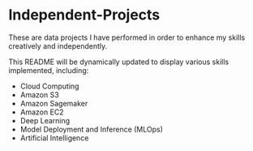 # Independent-Projects
These are data projects I have performed in order to enhance my skills creatively and independently.

This README will be dynamically updated to display various skills implemented, including:

- Cloud Computing
- Amazon S3
- Amazon Sagemaker
- Amazon EC2
- Deep Learning
- Model Deployment and Inference (MLOps)
- Artificial Intelligence

